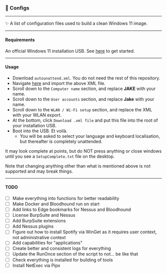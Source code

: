 <h3>🎁 Configs</h3>

---
✨ A list of configuration files used to build a clean Windows 11 image.

---
<h4>Requirements</h4>

An official Windows 11 installation USB. See [here](https://www.microsoft.com/en-us/software-download/windows11) to get started.

---
<h4>Usage</h4>

- Download `autounattend.xml`. You do not need the rest of this repository.
- Navigate [here](https://schneegans.de/windows/unattend-generator) and import the above XML file.
- Scroll down to the `Computer name` section, and replace **JAKE** with your name.
- Scroll down to the `User accounts` section, and replace **Jake** with your name.
- Scroll down to the `WLAN / Wi-Fi setup` section, and replace the XML with your WLAN export.
- At the bottom, click `Download .xml file` and put this file into the root of your installation USB.
- Boot into the USB. Et voilà.
    - You will be asked to select your language and keyboard localisation, but thereafter is completely unattended.

It may look complete at points, but do NOT press anything or close windows until you see a `SetupComplete.txt` file on the desktop.

Note that changing anything other than what is mentioned above is not supported and may break things.

---
<h4>TODO</h4>

- [ ] Make everything into functions for better readability
- [ ] Make Docker and Bloodhound run on start
- [ ] Add links to Edge bookmarks for Nessus and Bloodhound
- [ ] License BurpSuite and Nessus
- [ ] Add BurpSuite extensions
- [ ] Add Nessus plugins
- [ ] Figure out how to install Spotify via WinGet as it requires user context, not administrative context
- [ ] Add capabilities for "applications"
- [ ] Create better and consistent logs for everything
- [ ] Update the RunOnce section of the script to not... be like that
- [ ] Check everything is installed for building of tools
- [ ] Install NetExec via Pipx
